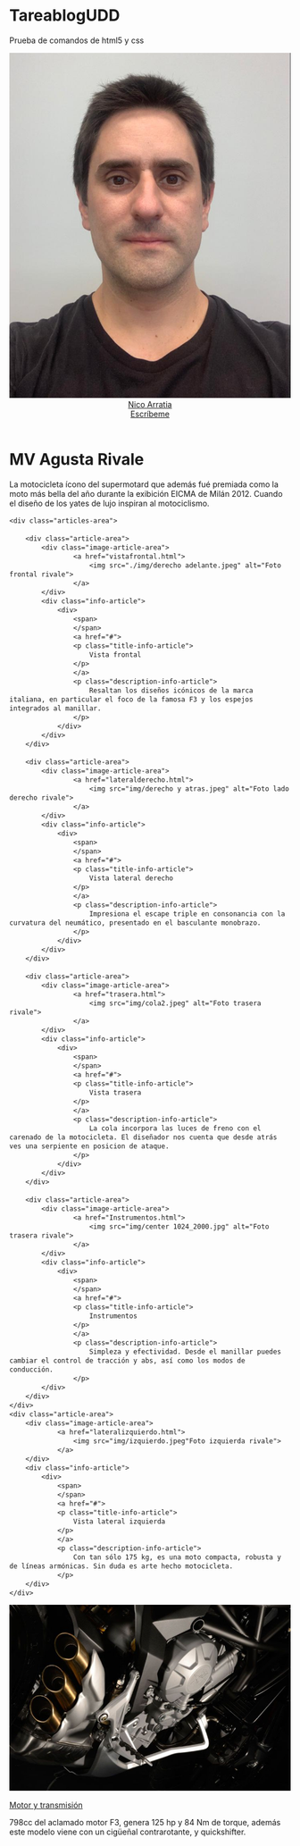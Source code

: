 # TareablogUDD
Prueba de comandos de html5 y css

<!DOCTYPE html>
<html lang="es">
<head>
    <meta charset="UTF-8">
    <link rel="stylesheet" href="Styles.css">
    <meta http-equiv="X-UA-Compatible" content="IE=edge">
    <meta name="viewport" content="width=device-width, initial-scale=1.0">
    <title>Rivale 800</title>
</head>
<body>
    <header> 
        <nav>
            <div class="left-nav">
                <div class="image-content">
                    <a href="#">
                        <img class="profile-pic"src="./img/nicocara.jpeg"alt="foto del autor">
                    </a>
                </div>
                <div class="name-content">    
                    <a href="#">
                        Nico Arratia
                    </a>
                </div>
            </div>    
            <div class="contact-content">
                <a href="nicolas.andres.arratia@gmail.com">Escríbeme
                </a>
            </div>         
        </nav>
    </header>

<main>
    <div class="blog-description">
        <h1>
        MV Agusta Rivale
        </h1>
        <p>
        La motocicleta ícono del supermotard que además fué premiada como la moto más bella del año durante la exibición EICMA de Milán 2012. Cuando el diseño de los yates de lujo inspiran al motociclismo.
        </p>
    </div>

    <div class="articles-area">
            
        <div class="article-area">
            <div class="image-article-area">
                    <a href="vistafrontal.html">
                        <img src="./img/derecho adelante.jpeg" alt="Foto frontal rivale">
                    </a>
            </div>
            <div class="info-article">
                <div>
                    <span>
                    </span>
                    <a href="#">
                    <p class="title-info-article">
                        Vista frontal
                    </p>
                    </a>
                    <p class="description-info-article">
                        Resaltan los diseños icónicos de la marca italiana, en particular el foco de la famosa F3 y los espejos integrados al manillar.
                    </p>
                </div>
            </div>
        </div>

        <div class="article-area">
            <div class="image-article-area">
                    <a href="lateralderecho.html">
                        <img src="img/derecho y atras.jpeg" alt="Foto lado derecho rivale">
                    </a>
            </div>
            <div class="info-article">
                <div>
                    <span>
                    </span>
                    <a href="#">
                    <p class="title-info-article">
                        Vista lateral derecho
                    </p>
                    </a>
                    <p class="description-info-article">
                        Impresiona el escape triple en consonancia con la curvatura del neumático, presentado en el basculante monobrazo.
                    </p>
                </div>
            </div>
        </div>

        <div class="article-area">
            <div class="image-article-area">
                    <a href="trasera.html">
                        <img src="img/cola2.jpeg" alt="Foto trasera rivale">
                    </a>
            </div>
            <div class="info-article">
                <div>
                    <span>
                    </span>
                    <a href="#">
                    <p class="title-info-article">
                        Vista trasera
                    </p>
                    </a>
                    <p class="description-info-article">
                        La cola incorpora las luces de freno con el carenado de la motocicleta. El diseñador nos cuenta que desde atrás ves una serpiente en posicion de ataque.
                    </p>
                </div>             
            </div>
        </div>
       
        <div class="article-area">
            <div class="image-article-area">
                    <a href="Instrumentos.html">
                        <img src="img/center 1024_2000.jpg" alt="Foto trasera rivale">
                    </a>
            </div>
            <div class="info-article">
                <div>
                    <span>
                    </span>
                    <a href="#">
                    <p class="title-info-article">
                        Instrumentos
                    </p>
                    </a>
                    <p class="description-info-article">
                        Simpleza y efectividad. Desde el manillar puedes cambiar el control de tracción y abs, así como los modos de conducción.
                    </p>
            </div>
        </div>
    </div>
    <div class="article-area">
        <div class="image-article-area">
                <a href="lateralizquierdo.html">
                    <img src="img/izquierdo.jpeg"Foto izquierda rivale">
                </a>
        </div>
        <div class="info-article">
            <div>
                <span>
                </span>
                <a href="#">
                <p class="title-info-article">
                    Vista lateral izquierda
                </p>
                </a>
                <p class="description-info-article">
                    Con tan sólo 175 kg, es una moto compacta, robusta y de líneas armónicas. Sin duda es arte hecho motocicleta.
                </p>
        </div>
    </div>
</div>
<div class="article-area">
    <div class="image-article-area">
            <a href="Motor.html">
                <img src="img/motor y escape.jpeg" alt="Foto motor rivale">
            </a>
    </div>
    <div class="info-article">
        <div>
            <span>
            </span>
            <a href="#">
            <p class="title-info-article">
                Motor y transmisión
            </p>
            </a>
            <p class="description-info-article">
                798cc del aclamado motor F3, genera 125 hp y 84 Nm de torque, además este modelo viene con un cigüeñal contrarotante, y quickshifter.
            </p>
    </div>
</div>
</div>                 
</main>







